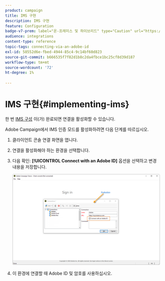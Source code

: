 ```yaml
---
product: campaign
title: IMS 구현
description: IMS 구현
feature: Configuration
badge-v7-prem: label="온-프레미스 및 하이브리드" type="Caution" url="https://experienceleague.adobe.com/docs/campaign-classic/using/installing-campaign-classic/architecture-and-hosting-models/hosting-models-lp/hosting-models.html?lang=ko" tooltip="온-프레미스 및 하이브리드 배포에만 적용"
audience: integrations
content-type: reference
topic-tags: connecting-via-an-adobe-id
exl-id: 58552d6e-fbed-4944-85c4-9c14bf60d823
source-git-commit: b666535f7f82d1b8c2da4fbce1bc25cf8d39d187
workflow-type: tm+mt
source-wordcount: '72'
ht-degree: 1%

---
```


# IMS 구현{#implementing-ims}

한 번 [IMS 구성](configuring-ims.md) 이(가) 완료되면 연결을 활성화할 수 있습니다.

Adobe Campaign에서 IMS 인증 모드를 활성화하려면 다음 단계를 따르십시오.

1. 클라이언트 콘솔 연결 화면을 엽니다.
1. 연결을 활성화해야 하는 환경을 선택합니다.
1. 다음 확인: **[!UICONTROL Connect with an Adobe ID]** 옵션을 선택하고 변경 내용을 저장합니다.

   ![](assets/ims_1.png)

1. 이 환경에 연결할 때 Adobe ID 및 암호를 사용하십시오.
